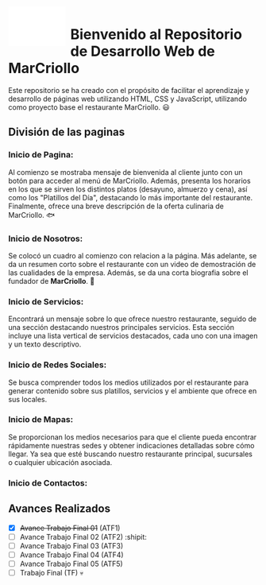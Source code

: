 <img width="115" height="80" align="left" style="float: left; margin: 0 10px 0 0;" alt="MarCriollo Logo" src="Pag_MarCriollo/src/img/crab.png">   

# Bienvenido al Repositorio de Desarrollo Web de MarCriollo
Este repositorio se ha creado con el propósito de facilitar el aprendizaje y desarrollo de páginas web utilizando HTML, CSS y JavaScript, utilizando como proyecto base el restaurante MarCriollo. :smiley:

## División de las paginas

### Inicio de Pagina:
Al comienzo se mostraba mensaje de bienvenida al cliente junto con un botón para acceder al menú de MarCriollo. Además, presenta los horarios en los que se sirven los distintos platos (desayuno, almuerzo y cena), así como los "Platillos del Día", destacando lo más importante del restaurante. Finalmente, ofrece una breve descripción de la oferta culinaria de MarCriollo. :fish:

### Inicio de Nosotros:
Se colocó un cuadro al comienzo con relacion a la página. Más adelante, se da un resumen corto sobre el restaurante con un video de demostración de las cualidades de la empresa. Además, se da una corta biografia sobre el fundador de **MarCriollo**. :memo:

### Inicio de Servicios:
Encontrará un mensaje sobre lo que ofrece nuestro restaurante, seguido de una sección destacando nuestros principales servicios. Esta sección incluye una lista vertical de servicios destacados, cada uno con una imagen y un texto descriptivo.

### Inicio de Redes Sociales:
Se busca comprender todos los medios utilizados por el restaurante para generar contenido sobre sus platillos, servicios y el ambiente que ofrece en sus locales.

### Inicio de Mapas:
Se proporcionan los medios necesarios para que el cliente pueda encontrar rápidamente nuestras sedes y obtener indicaciones detalladas sobre cómo llegar. Ya sea que esté buscando nuestro restaurante principal, sucursales o cualquier ubicación asociada.

### Inicio de Contactos:


## Avances Realizados
- [x] ~~Avance Trabajo Final 01~~ (ATF1)
- [ ] Avance Trabajo Final 02 (ATF2) :shipit:
- [ ] Avance Trabajo Final 03 (ATF3)
- [ ] Avance Trabajo Final 04 (ATF4)
- [ ] Avance Trabajo Final 05 (ATF5)
- [ ] Trabajo Final (TF) :skull:
